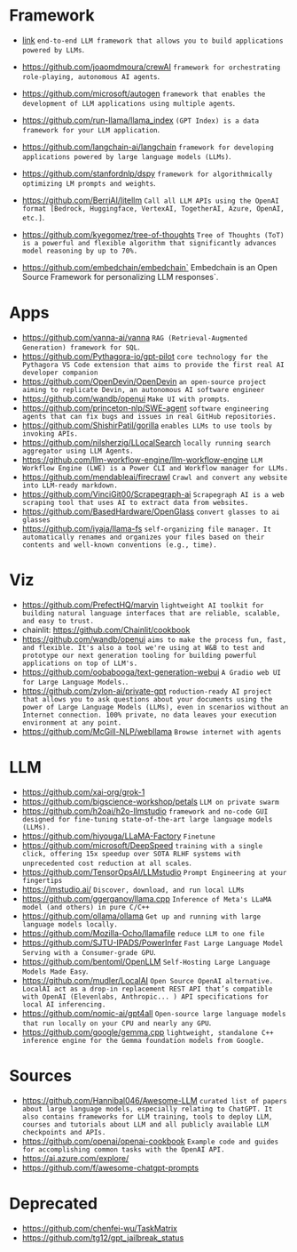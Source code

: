 
# Framework
* [link](https://github.com/deepset-ai/haystack) `end-to-end LLM framework that allows you to build applications powered by LLMs`.
* https://github.com/joaomdmoura/crewAI `framework for orchestrating role-playing, autonomous AI agents`.
* https://github.com/microsoft/autogen `framework that enables the development of LLM applications using multiple agents`.

* https://github.com/run-llama/llama_index `(GPT Index) is a data framework for your LLM application`.
* https://github.com/langchain-ai/langchain `framework for developing applications powered by large language models (LLMs)`.

* https://github.com/stanfordnlp/dspy `framework for algorithmically optimizing LM prompts and weights`.
* https://github.com/BerriAI/litellm  `Call all LLM APIs using the OpenAI format [Bedrock, Huggingface, VertexAI, TogetherAI, Azure, OpenAI, etc.]`.
* https://github.com/kyegomez/tree-of-thoughts `Tree of Thoughts (ToT) is a powerful and flexible algorithm that significantly advances model reasoning by up to 70%.`
* https://github.com/embedchain/embedchain` Embedchain is an Open Source Framework for personalizing LLM responses`.


# Apps

* https://github.com/vanna-ai/vanna `RAG (Retrieval-Augmented Generation) framework for SQL`.
* https://github.com/Pythagora-io/gpt-pilot `core technology for the Pythagora VS Code extension that aims to provide the first real AI developer companion`
* https://github.com/OpenDevin/OpenDevin `an open-source project aiming to replicate Devin, an autonomous AI software engineer `
* https://github.com/wandb/openui `Make UI with prompts`.
* https://github.com/princeton-nlp/SWE-agent `software engineering agents that can fix bugs and issues in real GitHub repositories.`
* https://github.com/ShishirPatil/gorilla `enables LLMs to use tools by invoking APIs.`
* https://github.com/nilsherzig/LLocalSearch `locally running search aggregator using LLM Agents.`
* https://github.com/llm-workflow-engine/llm-workflow-engine `LLM Workflow Engine (LWE) is a Power CLI and Workflow manager for LLMs.`
* https://github.com/mendableai/firecrawl `Crawl and convert any website into LLM-ready markdown.`
* https://github.com/VinciGit00/Scrapegraph-ai `Scrapegraph AI is a web scraping tool that uses AI to extract data from websites.`
* https://github.com/BasedHardware/OpenGlass `convert glasses to ai glasses`
* https://github.com/iyaja/llama-fs `self-organizing file manager. It automatically renames and organizes your files based on their contents and well-known conventions (e.g., time).`

# Viz
* https://github.com/PrefectHQ/marvin `lightweight AI toolkit for building natural language interfaces that are reliable, scalable, and easy to trust.`
* chainlit: https://github.com/Chainlit/cookbook
* https://github.com/wandb/openui `aims to make the process fun, fast, and flexible. It's also a tool we're using at W&B to test and prototype our next generation tooling for building powerful applications on top of LLM's.`
* https://github.com/oobabooga/text-generation-webui `A Gradio web UI for Large Language Models.`.
* https://github.com/zylon-ai/private-gpt `roduction-ready AI project that allows you to ask questions about your documents using the power of Large Language Models (LLMs), even in scenarios without an Internet connection. 100% private, no data leaves your execution environment at any point.`
* https://github.com/McGill-NLP/webllama `Browse internet with agents`

# LLM
* https://github.com/xai-org/grok-1
* https://github.com/bigscience-workshop/petals `LLM on private swarm`
* https://github.com/h2oai/h2o-llmstudio `framework and no-code GUI designed for fine-tuning state-of-the-art large language models (LLMs).`
* https://github.com/hiyouga/LLaMA-Factory `Finetune`
* https://github.com/microsoft/DeepSpeed `training with a single click, offering 15x speedup over SOTA RLHF systems with unprecedented cost reduction at all scales`.
* https://github.com/TensorOpsAI/LLMstudio  `Prompt Engineering at your fingertips`
* https://lmstudio.ai/ `Discover, download, and run local LLMs`
* https://github.com/ggerganov/llama.cpp `Inference of Meta's LLaMA model (and others) in pure C/C++`
* https://github.com/ollama/ollama `Get up and running with large language models locally.`
* https://github.com/Mozilla-Ocho/llamafile `reduce LLM to one file`
* https://github.com/SJTU-IPADS/PowerInfer `Fast Large Language Model Serving with a Consumer-grade GPU`.
* https://github.com/bentoml/OpenLLM `Self-Hosting Large Language Models Made Easy`.
* https://github.com/mudler/LocalAI `Open Source OpenAI alternative. LocalAI act as a drop-in replacement REST API that’s compatible with OpenAI (Elevenlabs, Anthropic... ) API specifications for local AI inferencing.`
* https://github.com/nomic-ai/gpt4all `Open-source large language models that run locally on your CPU and nearly any GPU`.
* https://github.com/google/gemma.cpp `lightweight, standalone C++ inference engine for the Gemma foundation models from Google.`

# Sources
* https://github.com/Hannibal046/Awesome-LLM `curated list of papers about large language models, especially relating to ChatGPT. It also contains frameworks for LLM training, tools to deploy LLM, courses and tutorials about LLM and all publicly available LLM checkpoints and APIs.`
* https://github.com/openai/openai-cookbook `Example code and guides for accomplishing common tasks with the OpenAI API.`
* https://ai.azure.com/explore/
* https://github.com/f/awesome-chatgpt-prompts


# Deprecated
* https://github.com/chenfei-wu/TaskMatrix
* https://github.com/tg12/gpt_jailbreak_status
